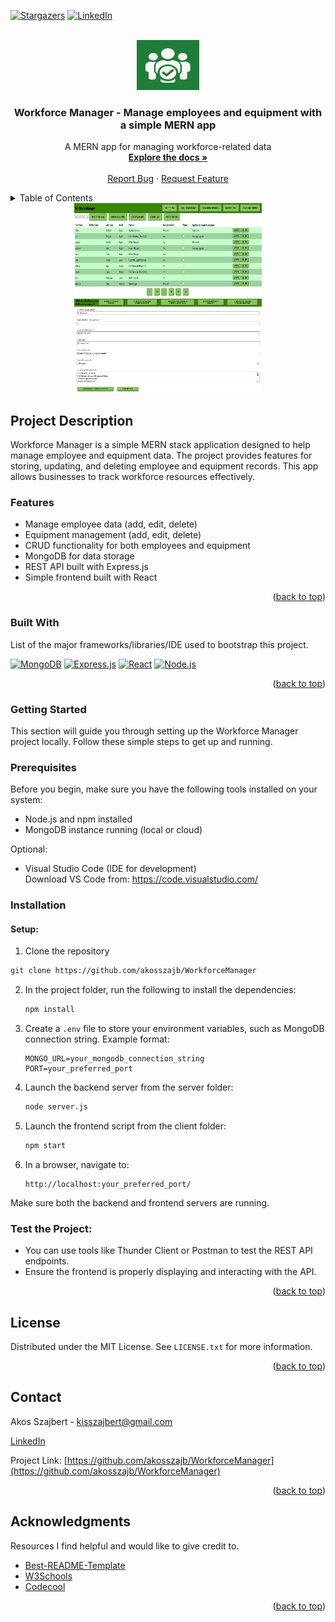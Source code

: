 <a id="readme-top"></a>
[![Stargazers](https://img.shields.io/github/stars/akosszajb/WorkforceManager?style=social)](https://github.com/akosszajb/WorkforceManager/stargazers)
[![LinkedIn](https://img.shields.io/badge/LinkedIn-Connect-blue)](https://www.linkedin.com/in/akos-szajbert-7b489126b/)

<!-- PROJECT LOGO -->
<br />
<div align="center">
  <a href="https://github.com/akosszajb/WorkforceManager">
    <img src="images/logo.png" alt="Logo" width="100" height="80">
  </a>

<h3 align="center">Workforce Manager - Manage employees and equipment with a simple MERN app</h3>

  <p align="center">
   A MERN app for managing workforce-related data
    <br />
    <a href="https://github.com/akosszajb/WorkforceManager"><strong>Explore the docs »</strong></a>
    <br />
    <br />
   <a href="https://github.com/akosszajb/WorkforceManager/issues/new?labels=bug&template=bug-report.md">Report Bug</a>
    ·
    <a href="https://github.com/akosszajb/WorkforceManager/issues/new?labels=enhancement&template=feature-request.md">Request Feature</a>
  </p>
</div>

<!-- TABLE OF CONTENTS -->
<details>
  <summary>Table of Contents</summary>
  <ol>
    <li>
      <a href="#project-description">Project Description</a>
      <ul>
        <li><a href="#features">Features</a></li>
        <li><a href="#built-with">Built With</a></li>
      </ul>
    </li>
    <li>
      <a href="#getting-started">Getting Started</a>
      <ul>
        <li><a href="#prerequisites">Prerequisites</a></li>
        <li><a href="#installation">Installation</a></li>
      </ul>
    </li>
    <li><a href="#license">License</a></li>
    <li><a href="#contact">Contact</a></li>
    <li><a href="#acknowledgments">Acknowledgments</a></li>
  </ol>
</details>

<!-- PROJECT DESCRIPTION-->

<div align="center">
   <img src="images/main.PNG" alt="main" width="300" height="150">
   <img src="images/ss.PNG" alt="ss" width="300" height="150">
</div>

## Project Description

Workforce Manager is a simple MERN stack application designed to help manage employee and equipment data. The project provides features for storing, updating, and deleting employee and equipment records. This app allows businesses to track workforce resources effectively.

### Features

- Manage employee data (add, edit, delete)
- Equipment management (add, edit, delete)
- CRUD functionality for both employees and equipment
- MongoDB for data storage
- REST API built with Express.js
- Simple frontend built with React

<p align="right">(<a href="#readme-top">back to top</a>)</p>

### Built With

List of the major frameworks/libraries/IDE used to bootstrap this project.

[![MongoDB](https://img.shields.io/badge/MongoDB-4.2-green)](https://www.mongodb.com/)
[![Express.js](https://img.shields.io/badge/Express.js-4.0-blue)](https://expressjs.com/)
[![React](https://img.shields.io/badge/React-17.0-lightblue)](https://reactjs.org/)
[![Node.js](https://img.shields.io/badge/Node.js-14.0-brightgreen)](https://nodejs.org/)

<p align="right">(<a href="#readme-top">back to top</a>)</p>

<!-- GETTING STARTED -->

### Getting Started

This section will guide you through setting up the Workforce Manager project locally. Follow these simple steps to get up and running.

### Prerequisites

Before you begin, make sure you have the following tools installed on your system:

- Node.js and npm installed
- MongoDB instance running (local or cloud)

Optional:

- Visual Studio Code (IDE for development)  
  Download VS Code from: https://code.visualstudio.com/

### Installation

#### Setup:

1. Clone the repository

```bash
git clone https://github.com/akosszajb/WorkforceManager
```

2. In the project folder, run the following to install the dependencies:

   ```bash
   npm install
   ```

3. Create a `.env` file to store your environment variables, such as MongoDB connection string. Example format:

   ```env
   MONGO_URL=your_mongodb_connection_string
   PORT=your_preferred_port
   ```

4. Launch the backend server from the server folder:

   ```bash
   node server.js
   ```

5. Launch the frontend script from the client folder:

   ```bash
   npm start
   ```

6. In a browser, navigate to:

   ```
   http://localhost:your_preferred_port/
   ```

Make sure both the backend and frontend servers are running.

### Test the Project:

- You can use tools like Thunder Client or Postman to test the REST API endpoints.
- Ensure the frontend is properly displaying and interacting with the API.

<p align="right">(<a href="#readme-top">back to top</a>)</p>

## License

Distributed under the MIT License. See `LICENSE.txt` for more information.

<p align="right">(<a href="#readme-top">back to top</a>)</p>

## Contact

Akos Szajbert - kisszajbert@gmail.com

[LinkedIn](https://www.linkedin.com/in/akos-szajbert-7b489126b/)

Project Link: [https://github.com/akosszajb/WorkforceManager](https://github.com/akosszajb/WorkforceManager)

<p align="right">(<a href="#readme-top">back to top</a>)</p>

## Acknowledgments

Resources I find helpful and would like to give credit to.

- [Best-README-Template](https://github.com/othneildrew/Best-README-Template)
- [W3Schools](https://www.w3schools.com/)
- [Codecool](https://codecool.com/en/)

<p align="right">(<a href="#readme-top">back to top</a>)</p>
